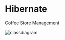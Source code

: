 # Hibernate
Coffee Store Management

![classdiagram](https://user-images.githubusercontent.com/92071209/203594268-2d923bc4-d2ba-46ec-bca6-3eda1fa6b3d0.png)
